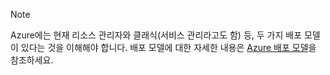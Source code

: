> [!NOTE]
> Azure에는 현재 리소스 관리자와 클래식(서비스 관리라고도 함) 등, 두 가지 배포 모델이 있다는 것을 이해해야 합니다. 배포 모델에 대한 자세한 내용은 [Azure 배포 모델](../articles/azure-classic-rm.md)을 참조하세요.
> 
> 

<!---HONumber=AcomDC_0302_2016-->